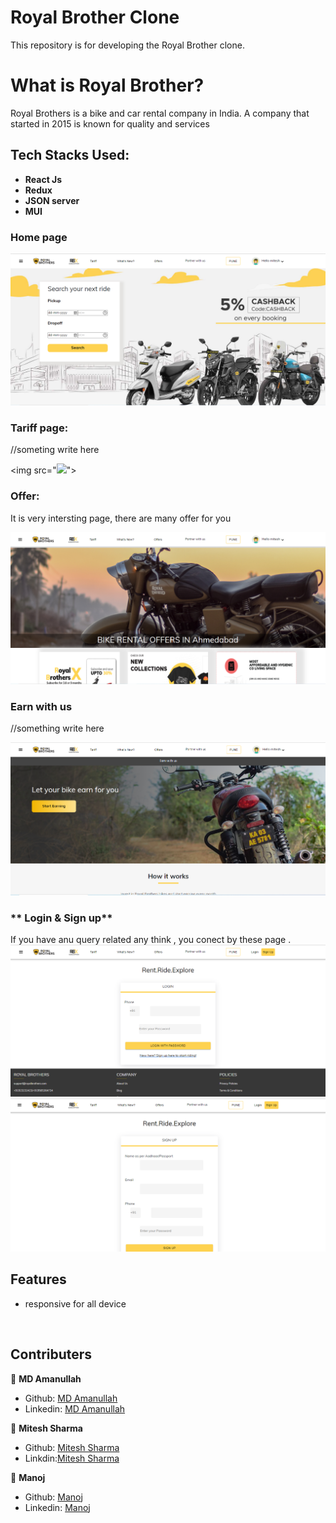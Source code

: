 # Royal Brother Clone
This repository is for developing the Royal Brother clone.





# What is Royal Brother?

Royal Brothers is a bike and car rental company in India. A company that started in 2015 is known for quality and services



## Tech Stacks Used:
 
- **React Js**
- **Redux**
- **JSON server**
- **MUI**


### **Home page**


<img src="src/Photo/Readme_Home.PNG">
<br>

### **Tariff page:**

//someting write here

<img src="<img src="src/Photo/Readme_Tariff.PNG">">
<br>

### **Offer:**

It is very intersting page, there are many offer for you

<img src="src/Photo/Readme_Offer.PNG">
<br>

### **Earn with us**

//something write here

<img src="src/Photo/Readme_Earn.PNG">
<br>

### ** Login & Sign up**

If you have anu query related any think , you conect by these page .
<img src="src/Photo/Readme_Login.PNG">
<img src="src/Photo/Readme_Sign.PNG">
<br>
## Features

* responsive for all device

<br>


## Contributers

 👤 **MD Amanullah**

- Github: [MD Amanullah](https://github.com/Amanullah21)
- Linkedin: [MD Amanullah](https://www.linkedin.com/in/Amanullah21)


👤 **Mitesh Sharma**

- Github: [Mitesh Sharma](https://github.com/ms00110011)
- Linkdin:[Mitesh Sharma](https://www.linkedin.com/in/miteshsharma1/)

👤 **Manoj**

- Github: [Manoj](https://github.com/amnishad0512)
- Linkedin: [Manoj](https://www.linkedin.com/in/amnishad0512/)

